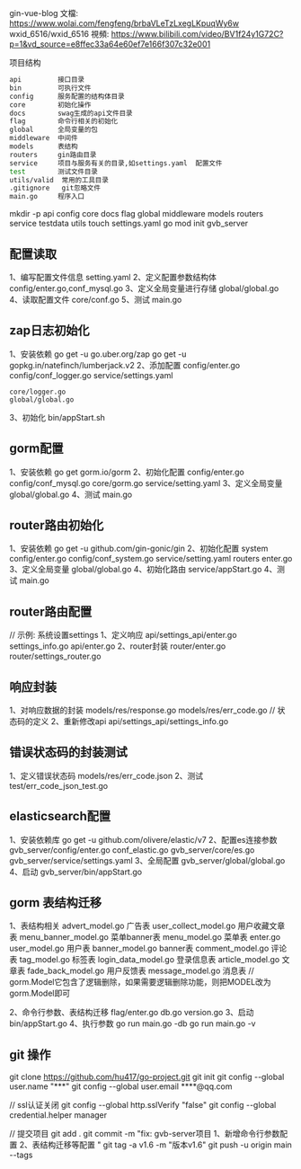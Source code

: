 
gin-vue-blog
    文檔:
    https://www.wolai.com/fengfeng/brbaVLeTzLxegLKpuqWy6w
    wxid_6516/wxid_6516
    視頻:
    https://www.bilibili.com/video/BV1f24y1G72C?p=1&vd_source=e8ffec33a64e60ef7e166f307c32e001

项目结构
```bash
api         接口目录
bin         可执行文件
config      服务配置的结构体目录
core        初始化操作
docs        swag生成的api文件目录
flag        命令行相关的初始化
global      全局变量的包
middleware  中间件
models      表结构
routers     gin路由目录
service     项目与服务有关的目录,如settings.yaml  配置文件
test        测试文件目录
utils/valid  常用的工具目录
.gitignore   git忽略文件
main.go     程序入口


```

mkdir -p api config core docs flag global middleware models routers service testdata utils
touch settings.yaml
go mod init gvb_server

## 配置读取
1、编写配置文件信息
   setting.yaml
2、定义配置参数结构体
   config/enter.go,conf_mysql.go
3、定义全局变量进行存储
   global/global.go
4、读取配置文件
   core/conf.go
5、测试
   main.go

## zap日志初始化
1、安装依赖
    go get -u go.uber.org/zap
    go get -u gopkg.in/natefinch/lumberjack.v2
2、添加配置
    config/enter.go
    config/conf_logger.go
    service/settings.yaml

    core/logger.go
    global/global.go

3、初始化
    bin/appStart.sh

## gorm配置
1、安装依赖
    go get gorm.io/gorm
2、初始化配置
    config/enter.go
    config/conf_mysql.go
    core/gorm.go
    service/setting.yaml
3、定义全局变量
    global/global.go
4、测试
    main.go


## router路由初始化
1、安装依赖
    go get -u github.com/gin-gonic/gin
2、初始化配置
    system
        config/enter.go
        config/conf_system.go
        service/setting.yaml
    routers
        enter.go
3、定义全局变量
    global/global.go
4、初始化路由
    service/appStart.go
4、测试
    main.go

## router路由配置
// 示例: 系统设置settings
1、定义响应
    api/settings_api/enter.go settings_info.go
    api/enter.go
2、router封装
    router/enter.go
    router/settings_router.go

## 响应封装
1、对响应数据的封装
    models/res/response.go
    models/res/err_code.go // 状态码的定义
2、重新修改api
    api/settings_api/settings_info.go

## 错误状态码的封装测试
1、定义错误状态码
    models/res/err_code.json
2、测试
    test/err_code_json_test.go


## elasticsearch配置
1、安装依赖库
    go get -u github.com/olivere/elastic/v7
2、配置es连接参数
    gvb_server/config/enter.go conf_elastic.go
    gvb_server/core/es.go
    gvb_server/service/settings.yaml
3、全局配置
    gvb_server/global/global.go
4、启动
    gvb_server/bin/appStart.go

## gorm 表结构迁移
1、表结构相关
    advert_model.go          广告表
    user_collect_model.go    用户收藏文章表
    menu_banner_model.go     菜单banner表
    menu_model.go            菜单表
    enter.go
    user_model.go            用户表
    banner_model.go          banner表
    comment_model.go         评论表
    tag_model.go             标签表
    login_data_model.go      登录信息表
    article_model.go         文章表
    fade_back_model.go       用户反馈表
    message_model.go         消息表
    // gorm.Model它包含了逻辑删除，如果需要逻辑删除功能，则把MODEL改为gorm.Model即可

2、命令行参数、表结构迁移
    flag/enter.go db.go version.go
3、启动
    bin/appStart.go
4、执行参数
    go run main.go -db
    go run main.go -v


## git 操作
git clone https://github.com/hu417/go-project.git
git init
git config --global user.name "***"
git config --global user.email ****@qq.com

// ssl认证关闭
git config --global http.sslVerify "false"
git config --global credential.helper manager

// 提交项目
git add .
git commit -m "fix: gvb-server项目
1、新增命令行参数配置
2、表结构迁移等配置
" 
git tag -a v1.6 -m "版本v1.6"
git push -u origin main --tags

















































































